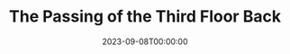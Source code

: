 ---
title: The Passing of the Third Floor Back
date: 2023-09-08T00:00:00
opening_date: 1926-12-23
closing_date:
layout: productions
playbill:
Theatre: Theatre Jacksonville
cast:
- The Stret Singer: Berte Long-Knoche
- Jape Samuels: Charleston Kennedy
- Mrs. De Hooley: Charlotte Bowden Perry
- The Stranger: Douglas B. Leatherbury
- Joey Wright: Eugene LeaMond
- Major Tompkins: Frederick G. Pumpelly
- Mrs. Sharpe: Julia C. Tyler
- Miss Kite: Marguerite Culp
- Vivian: Mary Hardin Vaught
- Christopher Pennyh: N.M. Ulsch
- Harry Larkcom: Theodore E. Oberdorfer
- Stasia: Birsa Shepard
- Mrs. Tompkins: Maude L. Bowie
crew:
- Props: Beatrice Peiser
- Director: Birsa Shepard
- Stage Manager: Charles DePencier
---
